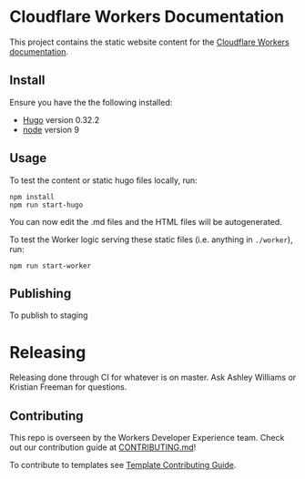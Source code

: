 # Cloudflare Workers Documentation

This project contains the static website content for the [Cloudflare Workers documentation](https://workers.cloudflare.com/docs/).

## Install

Ensure you have the the following installed:

- [Hugo](https://github.com/gohugoio/hugo) version 0.32.2
- [node](https://nodejs.org/en/download/) version 9

## Usage

To test the content or static hugo files locally, run:

```
npm install
npm run start-hugo
```

You can now edit the .md files and the HTML files will be autogenerated.

To test the Worker logic serving these static files (i.e. anything in `./worker`), run:

```
npm run start-worker
```

## Publishing

To publish to staging

# Releasing

Releasing done through CI for whatever is on master. Ask Ashley Williams or Kristian Freeman for questions.

## Contributing

This repo is overseen by the Workers Developer Experience team. Check out our contribution guide at [CONTRIBUTING.md](/CONTRIBUTING.md)!

To contribute to templates see [Template Contributing Guide](content/templates/CONTRIBUTING.md).

